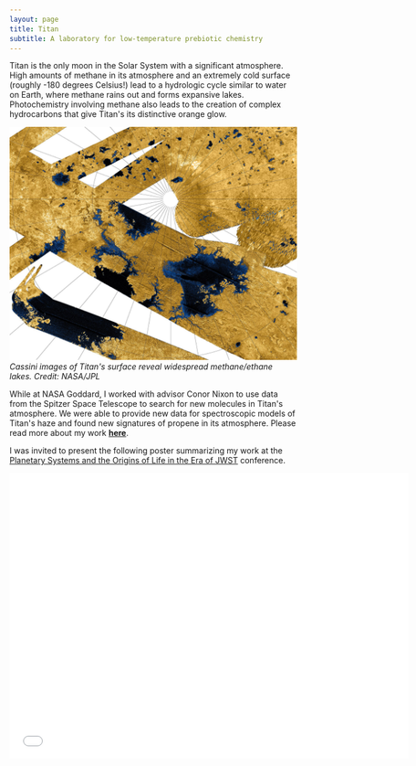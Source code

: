 ```yaml
---
layout: page
title: Titan
subtitle: A laboratory for low-temperature prebiotic chemistry
---
```


Titan is the only moon in the Solar System with a significant atmosphere. High amounts of methane in its atmosphere and an extremely cold surface (roughly -180 degrees Celsius!) lead to a hydrologic cycle similar to water on Earth, where methane rains out and forms expansive lakes. Photochemistry involving methane also leads to the creation of complex hydrocarbons that give Titan's its distinctive orange glow.

![](/assets/img/methane_lakes.jpeg)
*Cassini images of Titan's surface reveal widespread methane/ethane lakes. Credit: NASA/JPL*




While at NASA Goddard, I worked with advisor Conor Nixon to use data from the Spitzer Space Telescope to search for new molecules in Titan's atmosphere.  We were able to provide new data for spectroscopic models of Titan's haze and found new signatures of propene in its atmosphere. Please read more about my work [**here**](https://iopscience.iop.org/article/10.3847/PSJ/acd10f).



I was invited to present the following poster summarizing my work at the [Planetary Systems and the Origins of Life in the Era of JWST](https://www.stsci.edu/contents/events/stsci/2023/may/planetary-systems-and-the-origins-of-life-in-the-era-of-jwst) conference.

<p align="center"><iframe src="/assets/files/STSci_titan.pdf" frameborder="0" width="700" height="500" allowfullscreen="true" mozallowfullscreen="true" webkitallowfullscreen="true"></iframe></p>